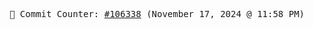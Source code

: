 <p align="center">
    <samp>
        📮 Commit Counter: <a href="https://github.com/Javascript-void0/Javascript-void0/commits/main">#106338</a> (November 17, 2024 @ 11:58 PM)
    </samp>
</p>